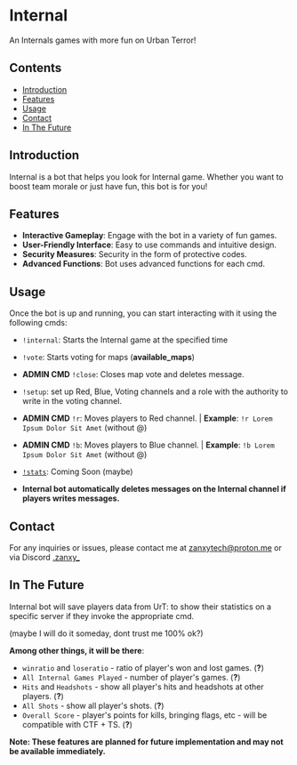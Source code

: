 # Internal

An Internals games with more fun on Urban Terror!

## Contents
- [Introduction](#introduction)
- [Features](#features)
- [Usage](#usage)
- [Contact](#contact)
- [In The Future](#in-the-future)

## Introduction

Internal is a bot that helps you look for Internal game. Whether you want to boost team morale or just have fun, this bot is for you!

## Features

- **Interactive Gameplay**: Engage with the bot in a variety of fun games.
- **User-Friendly Interface**: Easy to use commands and intuitive design.
- **Security Measures**: Security in the form of protective codes.
- **Advanced Functions**: Bot uses advanced functions for each cmd.

## Usage

Once the bot is up and running, you can start interacting with it using the following cmds:

- `!internal`: Starts the Internal game at the specified time
- `!vote`: Starts voting for maps (**available_maps**)
- **ADMIN CMD** `!close`: Closes map vote and deletes message.
- `!setup`: set up Red, Blue, Voting channels and a role with the authority to write in the voting channel.
- **ADMIN CMD** `!r`: Moves players to Red channel. | **Example**: `!r Lorem Ipsum Dolor Sit Amet` (without @)
- **ADMIN CMD** `!b`: Moves players to Blue channel. | **Example**: `!b Lorem Ipsum Dolor Sit Amet` (without @)
- [`!stats`](#in-the-future): Coming Soon (maybe)

- **Internal bot automatically deletes messages on the Internal channel  if players writes messages.**

## Contact

For any inquiries or issues, please contact me at [zanxytech@proton.me](mailto:zanxytech@proton.me) or via Discord [.zanxy_](https://discord.com/users/495227326305665024)

## In The Future

Internal bot will save players data from UrT: to show their statistics on a specific server if they invoke the appropriate cmd.

(maybe I will do it someday, dont trust me 100% ok?)

**Among other things, it will be there**:
- `winratio` and `loseratio` - ratio of player's won and lost games. (**?**)
- `All Internal Games Played` - number of player's games. (**?**)
- `Hits` and `Headshots` - show all player's hits and headshots at other players. (**?**)
- `All Shots` - show all player's shots. (**?**)
- `Overall Score` - player's points for kills, bringing flags, etc - will be compatible with CTF + TS. (**?**)

**Note: These features are planned for future implementation and may not be available immediately.**
